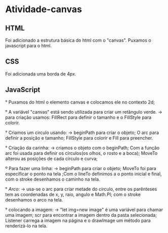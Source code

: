 # Atividade-canvas
## HTML
Foi adicionado a estrutura básica do html com o "canvas".
Puxamos o javascript para o html.
## CSS
Foi adicionada uma borda de 4px.
## JavaScript
° Puxamos do html o elemento canvas e colocamos ele no contexto 2d;

° A variável "canvas" está sendo utilizada para criar um retângulo verde.
    -> para criação usamos: FillRect para definir o tamanho e o FillStyle para colorir.
    
° Criamos um circulo usando:
    -> beginPath para criar o objeto; O arc para definir a posição e tamanho; FillStyle para colorir e Fill para preencher.
    
° Criação da carinha:
    -> criamos o objeto com o beginPath; Com a função arc foi usada para definir os círculos(os olhos, o rosto e a boca);            MoveTo alterou as posições de cada circulo e curva;
    
º Para fazer uma linha:
    -> beginPath para criar o objeto; MoveTo foi para especificar o ponto na tela ;Com o lineTo definimos a o ponto inicial e        final, com o stroke desenhamos o caminho na tela.
    
° *Arco*:
    -> usa-se o arc para criar metade do círculo, entre os parênteses tem as coordenadas de x, y, raio, angulo e Math.PI; com        o stroke desenhamos o arco na tela.
    
° colocando a imagem:
    -> "let img=new image" é uma variável para chamar uma imagem; scr para encontrar a imagem dentro da pasta selecionada;             Listener carrega a imagem na página e o drawImage um método para renderizá-lo na tela.
    
